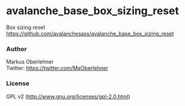 # avalanche_base_box_sizing_reset
Box sizing reset  
https://github.com/avalanchesass/avalanche_base_box_sizing_reset

### Author
Markus Oberlehner  
Twitter: https://twitter.com/MaOberlehner

### License
GPL v2 (http://www.gnu.org/licenses/gpl-2.0.html)
